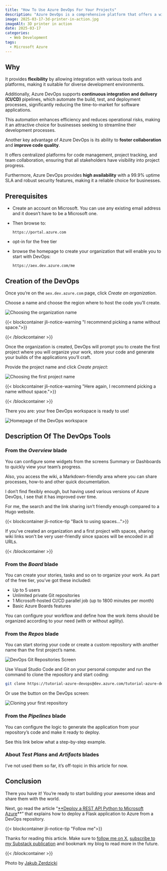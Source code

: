 ```yaml
---
title: "How To Use Azure DevOps For Your Projects"
description: "Azure DevOps is a comprehensive platform that offers a wide range of benefits for software development and deployment."
image: 2025-03-17-3d-printer-in-action.jpg
imageAlt: 3D printer in action
date: 2025-03-17
categories:
  - Web Development
tags:
  - Microsoft Azure
---
```


## Why

It provides **flexibility** by allowing integration with various tools and platforms, making it suitable for diverse development environments.

Additionally, Azure DevOps supports **continuous integration and delivery (CI/CD)** pipelines, which automate the build, test, and deployment processes, significantly reducing the time-to-market for software applications.

This automation enhances efficiency and reduces operational risks, making it an attractive choice for businesses seeking to streamline their development processes.

Another key advantage of Azure DevOps is its ability to **foster collaboration** and **improve code quality**.

It offers centralized platforms for code management, project tracking, and team collaboration, ensuring that all stakeholders have visibility into project progress.

Furthermore, Azure DevOps provides **high availability** with a 99.9% uptime SLA and robust security features, making it a reliable choice for businesses.

## Prerequisites

- Create an account on Microsoft. You can use any existing email address and it doesn’t have to be a Microsoft one.
- Then browse to:

  ```plaintext
  https://portal.azure.com
  ```

- opt-in for the free tier
- browse the homepage to create your organization that will enable you to start with DevOps:

  ```plaintext
  https://aex.dev.azure.com/me
  ```

## Creation of the DevOps

Once you’re on the `aex.dev.azure.com` page, click _Create an organization_.

Choose a name and choose the region where to host the code you’ll create.

![Choosing the organization name](1-choosing-the-organization-name.png)

{{< blockcontainer jli-notice-warning "I recommend picking a name without space.">}}

{{< /blockcontainer >}}

Once the organization is created, DevOps will prompt you to create the first project where you will organize your work, store your code and generate your builds of the applications you’ll craft.

Provide the project name and click _Create project_:

![Choosing the first project name](2-choosing-the-first-project-name.png)

{{< blockcontainer jli-notice-warning "Here again, I recommend picking a name without space.">}}

{{< /blockcontainer >}}

There you are: your free DevOps workspace is ready to use!

![Homepage of the DevOps workspace](3-homepage-of-devops-workspace.png)

## Description Of The DevOps Tools

### From the _Overview_ blade

You can configure some widgets from the screens Summary or Dashboards to quickly view your team’s progress.

Also, you access the wiki, a Markdown-friendly area where you can share processes, how-to and other quick documentation.

I don’t find flexibly enough, but having used various versions of Azure DevOps, I see that it has improved over time.

For me, the search and the link sharing isn’t friendly enough compared to a Hugo website.

{{< blockcontainer jli-notice-tip "Back to using spaces...">}}

If you've created an organization and a first project with spaces, sharing wiki links won't be very user-friendly since spaces will be encoded in all URLs.

{{< /blockcontainer >}}

### From the _Board_ blade

You can create your stories, tasks and so on to organize your work. As part of the free tier, you’ve got these included:

- Up to 5 users
- Unlimited private Git repositories
- 1 Microsoft-hosted CI/CD parallel job (up to 1800 minutes per month)
- Basic Azure Boards features

You can configure your workflow and define how the work items should be organized according to your need (with or without agility).

### From the _Repos_ blade

You can start storing your code or create a custom repository with another name than the first project’s name.

![DevOps Git Repositories Screen](4-the-devops-git-repositories.png)

Use Visual Studio Code and Git on your personal computer and run the command to clone the repository and start coding:

```bash
git clone https://tutorial-azure-devops@dev.azure.com/tutorial-azure-devops/my-tutorial-azure-devops/_git/my-tutorial-azure-devops
```

Or use the button on the DevOps screen:

![Cloning your first repository](5-cloning-your-first-repository.png)

### From the _Pipelines_ blade

You can configure the logic to generate the application from your repository’s code and make it ready to deploy.

See this link below what a step-by-step example.

### About _Test Plans_ and _Artifacts_ blades

I’ve not used them so far, it’s off-topic in this article for now.

## Conclusion

There you have it! You’re ready to start building your awesome ideas and share them with the world.

Next, go read the article “[\*\*Deploy a REST API Python to Microsoft Azure](../../2024-07/deploy-a-rest-api-python-to-azure/index.md)\*\*” that explains how to deploy a Flask application to Azure from a DevOps repository.

{{< blockcontainer jli-notice-tip "Follow me">}}

Thanks for reading this article. Make sure to [follow me on X](https://x.com/LitzlerJeremie), [subscribe to my Substack publication](https://iamjeremie.substack.com/) and bookmark my blog to read more in the future.

{{< /blockcontainer >}}

Photo by [Jakub Zerdzicki](https://www.pexels.com/photo/close-up-of-a-3d-printer-extruding-orange-plastic-31137405/)
